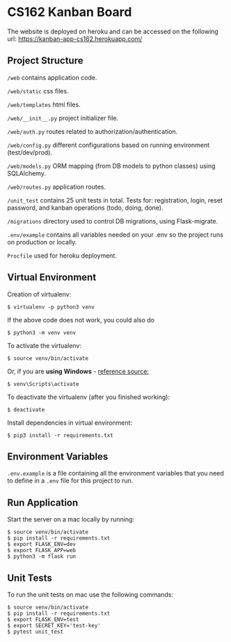 # CS162 Kanban Board

The website is deployed on heroku and can be accessed on the following url: https://kanban-app-cs162.herokuapp.com/

## Project Structure

`/web` contains application code.

`/web/static` css files.

`/web/templates` html files.

`/web/__init__.py` project initializer file.

`/web/auth.py` routes related to authorization/authentication.

`/web/config.py` different configurations based on running environment (test/dev/prod).

`/web/models.py` ORM mapping (from DB models to python classes) using SQLAlchemy.

`/web/routes.py` application routes.

`/unit_test` contains 25 unit tests in total. Tests for: registration, login, reset password, and kanban operations (todo, doing, done).

`/migrations` directory used to control DB migrations, using Flask-migrate.

`.env/example` contains all variables needed on your .env so the project runs on production or locally.

`Procfile` used for heroku deployment.

## Virtual Environment
Creation of virtualenv:

    $ virtualenv -p python3 venv

If the above code does not work, you could also do

    $ python3 -m venv venv

To activate the virtualenv:

    $ source venv/bin/activate

Or, if you are **using Windows** - [reference source:](https://stackoverflow.com/questions/8921188/issue-with-virtualenv-cannot-activate)

    $ venv\Scripts\activate

To deactivate the virtualenv (after you finished working):

    $ deactivate

Install dependencies in virtual environment:

    $ pip3 install -r requirements.txt

## Environment Variables

`.env.example` is a file containing all the environment variables that you need to define in a `.env` file for this project to run.

## Run Application

Start the server on a mac locally by running:

    $ source venv/bin/activate
    $ pip install -r requirements.txt
    $ export FLASK_ENV=dev
    $ export FLASK_APP=web
    $ python3 -m flask run

## Unit Tests
To run the unit tests on mac use the following commands:

    $ source venv/bin/activate
    $ pip install -r requirements.txt
    $ export FLASK_ENV=test
    $ export SECRET_KEY='test-key'
    $ pytest unit_test
